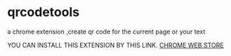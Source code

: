 # qrcodetools
a chrome extension ,create qr code for the current page or your text


[](https://raw.githubusercontent.com/kimown/qrcodetools/master/resources/preview.gif)


YOU CAN INSTALL THIS EXTENSION BY THIS LINK.
[CHROME WEB STORE](https://chrome.google.com/webstore/detail/qr-code-tools/ocbhppgblkpojkpebamblimobggeaobi)

